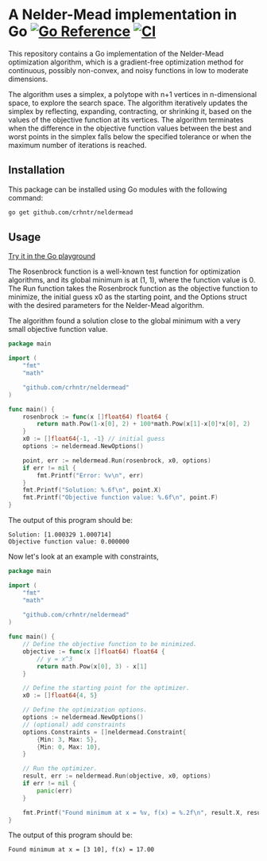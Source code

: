 # A Nelder-Mead implementation in Go [![Go Reference](https://pkg.go.dev/badge/github.com/crhntr/neldermead.svg)](https://pkg.go.dev/github.com/crhntr/neldermead) [![CI](https://github.com/crhntr/neldermead/actions/workflows/ci.yml/badge.svg)](https://github.com/crhntr/neldermead/actions/workflows/ci.yml) 

This repository contains a Go implementation of the Nelder-Mead optimization algorithm, which is a gradient-free
optimization method for continuous, possibly non-convex, and noisy functions in low to moderate dimensions.

The algorithm uses a simplex, a polytope with n+1 vertices in n-dimensional space, to explore the search space. The
algorithm iteratively updates the simplex by reflecting, expanding, contracting, or shrinking it, based on the values of
the objective function at its vertices. The algorithm terminates when the difference in the objective function values
between the best and worst points in the simplex falls below the specified tolerance or when the maximum number of
iterations is reached.

## Installation

This package can be installed using Go modules with the following command:

```sh
go get github.com/crhntr/neldermead
```

## Usage

[Try it in the Go playground](https://go.dev/play/p/wSdUvLEtW2u)

The Rosenbrock function is a well-known test function for optimization algorithms, and its global minimum is at (1, 1),
where the function value is 0. The Run function takes the Rosenbrock function as the objective function to minimize, the
initial guess x0 as the starting point, and the Options struct with the desired parameters for the Nelder-Mead algorithm.

The algorithm found a solution close to the global minimum with a very small objective function value.

```go
package main

import (
	"fmt"
	"math"

	"github.com/crhntr/neldermead"
)

func main() {
	rosenbrock := func(x []float64) float64 {
		return math.Pow(1-x[0], 2) + 100*math.Pow(x[1]-x[0]*x[0], 2)
	}
	x0 := []float64{-1, -1} // initial guess
	options := neldermead.NewOptions()

	point, err := neldermead.Run(rosenbrock, x0, options)
	if err != nil {
		fmt.Printf("Error: %v\n", err)
	}
	fmt.Printf("Solution: %.6f\n", point.X)
	fmt.Printf("Objective function value: %.6f\n", point.F)
}
```

The output of this program should be:
```
Solution: [1.000329 1.000714]
Objective function value: 0.000000
```

Now let's look at an example with constraints,

```go
package main

import (
	"fmt"
	"math"
	
	"github.com/crhntr/neldermead"
)

func main() {
	// Define the objective function to be minimized.
	objective := func(x []float64) float64 {
		// y = x^3
		return math.Pow(x[0], 3) - x[1]
	}

	// Define the starting point for the optimizer.
	x0 := []float64{4, 5}

	// Define the optimization options.
	options := neldermead.NewOptions()
	// (optional) add constraints
	options.Constraints = []neldermead.Constraint{
		{Min: 3, Max: 5},
		{Min: 0, Max: 10},
	}

	// Run the optimizer.
	result, err := neldermead.Run(objective, x0, options)
	if err != nil {
		panic(err)
	}

	fmt.Printf("Found minimum at x = %v, f(x) = %.2f\n", result.X, result.F)
}
```
The output of this program should be:
```
Found minimum at x = [3 10], f(x) = 17.00
```
